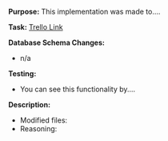 **Purpose:**
This implementation was made to....

**Task:** 
[Trello Link]()

**Database Schema Changes:**
- n/a

**Testing:**
- You can see this functionality by....

**Description:**
- Modified files:
- Reasoning:
